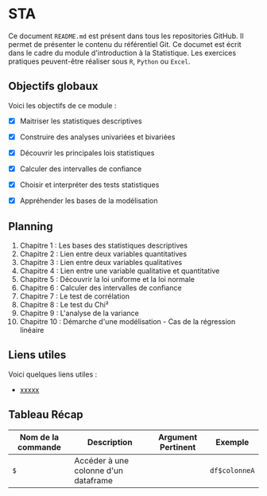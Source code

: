 # STA

Ce document `README.md` est présent dans tous les repositories GitHub. Il permet de présenter le contenu du référentiel Git.
Ce documet est écrit dans le cadre du module d'introduction à la Statistique.
Les exercices pratiques peuvent-être réaliser sous `R`, `Python` ou `Excel`.

## Objectifs globaux

Voici les objectifs de ce module :
- [x] Maitriser les statistiques descriptives
- [x] Construire des analyses univariées et bivariées
- [x] Découvrir les principales lois statistiques
- [x] Calculer des intervalles de confiance
- [x] Choisir et interpréter des tests statistiques
- [x] Appréhender les bases de la modélisation


## Planning

1. Chapitre 1 : Les bases des statistiques descriptives
2. Chapitre 2 : Lien entre deux variables quantitatives
3. Chapitre 3 : Lien entre deux variables qualitatives
4. Chapitre 4 : Lien entre une variable qualitative et quantitative
5. Chapitre 5 : Découvrir la loi uniforme et la loi normale
6. Chapitre 6 : Calculer des intervalles de confiance
7. Chapitre 7 : Le test de corrélation
8. Chapitre 8 : Le test du Chi²
9. Chapitre 9 : L'analyse de la variance
10. Chapitre 10 : Démarche d'une modélisation - Cas de la régression linéaire

## Liens utiles

Voici quelques liens utiles :

- [xxxxx](https://asardell.github.io/programmation-r/)

## Tableau Récap

| Nom de la commande | Description | Argument Pertinent | Exemple |
|------------------|-------------|--------------------|---------|
| `$` | Accéder à une colonne d'un dataframe | | `df$colonneA` |

